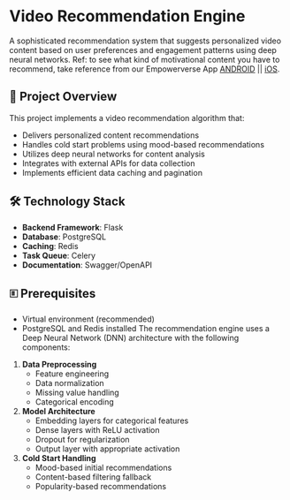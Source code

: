# Video Recommendation Engine

A sophisticated recommendation system that suggests personalized video content based on user preferences and engagement patterns using deep neural networks. Ref: to see what kind of motivational content you have to recommend, take reference from our Empowerverse App [ANDROID](https://play.google.com/store/apps/details?id=com.empowerverse.app) || [iOS](https://apps.apple.com/us/app/empowerverse/id6449552284).

## 🌟 Project Overview

This project implements a video recommendation algorithm that:

- Delivers personalized content recommendations
- Handles cold start problems using mood-based recommendations
- Utilizes deep neural networks for content analysis
- Integrates with external APIs for data collection
- Implements efficient data caching and pagination

## 🛠️ Technology Stack

- **Backend Framework**: Flask
- **Database**: PostgreSQL
- **Caching**: Redis
- **Task Queue**: Celery
- **Documentation**: Swagger/OpenAPI

## 🗉️ Prerequisites

- Virtual environment (recommended)
- PostgreSQL and Redis installed
The recommendation engine uses a Deep Neural Network (DNN) architecture with the following components:

1. **Data Preprocessing**
   - Feature engineering
   - Data normalization
   - Missing value handling
   - Categorical encoding
2. **Model Architecture**
   - Embedding layers for categorical features
   - Dense layers with ReLU activation
   - Dropout for regularization
   - Output layer with appropriate activation
3. **Cold Start Handling**
   - Mood-based initial recommendations
   - Content-based filtering fallback
   - Popularity-based recommendations

